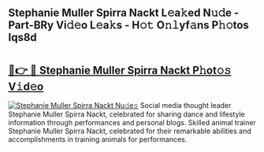 ## Stephanie Muller Spirra Nackt L𝚎a𝚔ed N𝚞𝚍e - Part-BRy Vi𝚍𝚎o L𝚎a𝚔s - H𝚘𝚝 O𝚗𝚕yf𝚊ns P𝚑𝚘tos Iqs8d

# <h2><a href="http://kf10s4.oniu.top/?m=Stephanie+Muller+Spirra+Nackt">🔗👉 🔴 Stephanie Muller Spirra Nackt P𝚑ot𝚘𝚜 V𝚒d𝚎o</a></h2>

[![Stephanie Muller Spirra Nackt Nu𝚍e𝚜](https://i.imgur.com/0qMVB7G.gif)](http://kf10s4.oniu.top/?m=Stephanie+Muller+Spirra+Nackt)
Social media thought leader Stephanie Muller Spirra Nackt, celebrated for sharing dance and lifestyle information through performances and personal blogs. Skilled animal trainer Stephanie Muller Spirra Nackt, celebrated for their remarkable abilities and accomplishments in training animals for performances.  
